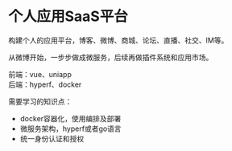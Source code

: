 # 个人应用SaaS平台
构建个人的应用平台，博客、微博、商城、论坛、直播、社交、IM等。      

从微博开始，一步步做成微服务，后续再做插件系统和应用市场。      

前端：vue、uniapp       
后端：hyperf、docker        


需要学习的知识点：      
* docker容器化，使用编排及部署
* 微服务架构，hyperf或者go语言
* 统一身份认证和授权